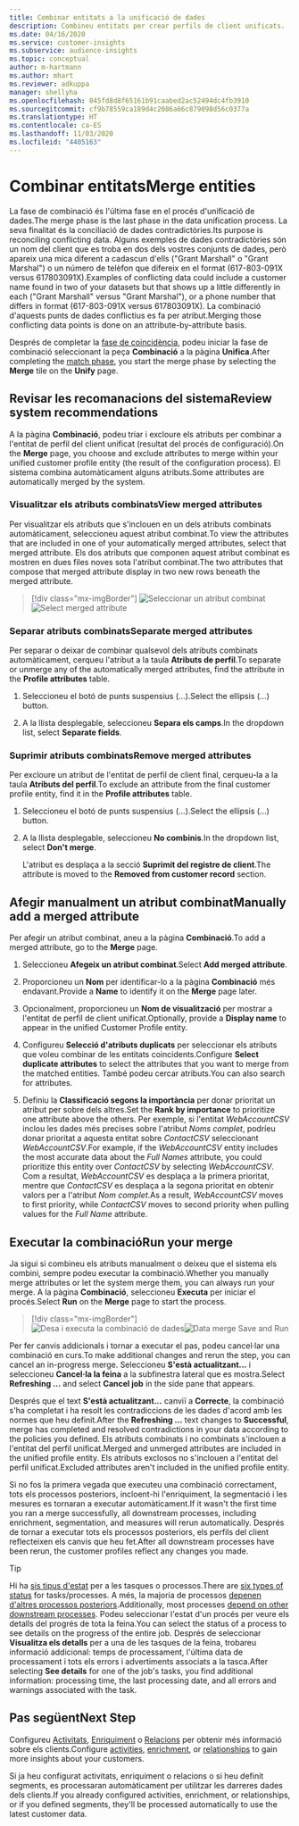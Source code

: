 ```yaml
---
title: Combinar entitats a la unificació de dades
description: Combineu entitats per crear perfils de client unificats.
ms.date: 04/16/2020
ms.service: customer-insights
ms.subservice: audience-insights
ms.topic: conceptual
author: m-hartmann
ms.author: mhart
ms.reviewer: adkuppa
manager: shellyha
ms.openlocfilehash: 045fd8d8f65161b91caabed2ac52494dc4fb3910
ms.sourcegitcommit: cf9b78559ca189d4c2086a66c879098d56c0377a
ms.translationtype: HT
ms.contentlocale: ca-ES
ms.lasthandoff: 11/03/2020
ms.locfileid: "4405163"
---
```

# <a name="merge-entities"></a><span data-ttu-id="71f34-103">Combinar entitats</span><span class="sxs-lookup"><span data-stu-id="71f34-103">Merge entities</span></span>

<span data-ttu-id="71f34-104">La fase de combinació és l'última fase en el procés d'unificació de dades.</span><span class="sxs-lookup"><span data-stu-id="71f34-104">The merge phase is the last phase in the data unification process.</span></span> <span data-ttu-id="71f34-105">La seva finalitat és la conciliació de dades contradictòries.</span><span class="sxs-lookup"><span data-stu-id="71f34-105">Its purpose is reconciling conflicting data.</span></span> <span data-ttu-id="71f34-106">Alguns exemples de dades contradictòries són un nom del client que es troba en dos dels vostres conjunts de dades, però apareix una mica diferent a cadascun d'ells ("Grant Marshall" o "Grant Marshal") o un número de telèfon que difereix en el format (617-803-091X versus 617803091X).</span><span class="sxs-lookup"><span data-stu-id="71f34-106">Examples of conflicting data could include a customer name found in two of your datasets but that shows up a little differently in each ("Grant Marshall" versus "Grant Marshal"), or a phone number that differs in format (617-803-091X versus 617803091X).</span></span> <span data-ttu-id="71f34-107">La combinació d'aquests punts de dades conflictius es fa per atribut.</span><span class="sxs-lookup"><span data-stu-id="71f34-107">Merging those conflicting data points is done on an attribute-by-attribute basis.</span></span>

<span data-ttu-id="71f34-108">Després de completar la [fase de coincidència](match-entities.md), podeu iniciar la fase de combinació seleccionant la peça **Combinació** a la pàgina **Unifica**.</span><span class="sxs-lookup"><span data-stu-id="71f34-108">After completing the [match phase](match-entities.md), you start the merge phase by selecting the **Merge** tile on the **Unify** page.</span></span>

## <a name="review-system-recommendations"></a><span data-ttu-id="71f34-109">Revisar les recomanacions del sistema</span><span class="sxs-lookup"><span data-stu-id="71f34-109">Review system recommendations</span></span>

<span data-ttu-id="71f34-110">A la pàgina **Combinació**, podeu triar i excloure els atributs per combinar a l'entitat de perfil del client unificat (resultat del procés de configuració).</span><span class="sxs-lookup"><span data-stu-id="71f34-110">On the **Merge** page, you choose and exclude attributes to merge within your unified customer profile entity (the result of the configuration process).</span></span> <span data-ttu-id="71f34-111">El sistema combina automàticament alguns atributs.</span><span class="sxs-lookup"><span data-stu-id="71f34-111">Some attributes are automatically merged by the system.</span></span>

### <a name="view-merged-attributes"></a><span data-ttu-id="71f34-112">Visualitzar els atributs combinats</span><span class="sxs-lookup"><span data-stu-id="71f34-112">View merged attributes</span></span>

<span data-ttu-id="71f34-113">Per visualitzar els atributs que s'inclouen en un dels atributs combinats automàticament, seleccioneu aquest atribut combinat.</span><span class="sxs-lookup"><span data-stu-id="71f34-113">To view the attributes that are included in one of your automatically merged attributes, select that merged attribute.</span></span> <span data-ttu-id="71f34-114">Els dos atributs que componen aquest atribut combinat es mostren en dues files noves sota l'atribut combinat.</span><span class="sxs-lookup"><span data-stu-id="71f34-114">The two attributes that compose that merged attribute display in two new rows beneath the merged attribute.</span></span>

> [!div class="mx-imgBorder"]
> <span data-ttu-id="71f34-115">![Seleccionar un atribut combinat](media/configure-data-merge-profile-attributes.png "Seleccionar un atribut combinat")</span><span class="sxs-lookup"><span data-stu-id="71f34-115">![Select merged attribute](media/configure-data-merge-profile-attributes.png "Select merged attribute")</span></span>

### <a name="separate-merged-attributes"></a><span data-ttu-id="71f34-116">Separar atributs combinats</span><span class="sxs-lookup"><span data-stu-id="71f34-116">Separate merged attributes</span></span>

<span data-ttu-id="71f34-117">Per separar o deixar de combinar qualsevol dels atributs combinats automàticament, cerqueu l'atribut a la taula **Atributs de perfil**.</span><span class="sxs-lookup"><span data-stu-id="71f34-117">To separate or unmerge any of the automatically merged attributes, find the attribute in the **Profile attributes** table.</span></span>

1. <span data-ttu-id="71f34-118">Seleccioneu el botó de punts suspensius (...).</span><span class="sxs-lookup"><span data-stu-id="71f34-118">Select the ellipsis (...) button.</span></span>
  
2. <span data-ttu-id="71f34-119">A la llista desplegable, seleccioneu **Separa els camps**.</span><span class="sxs-lookup"><span data-stu-id="71f34-119">In the dropdown list, select **Separate fields**.</span></span>

### <a name="remove-merged-attributes"></a><span data-ttu-id="71f34-120">Suprimir atributs combinats</span><span class="sxs-lookup"><span data-stu-id="71f34-120">Remove merged attributes</span></span>

<span data-ttu-id="71f34-121">Per excloure un atribut de l'entitat de perfil de client final, cerqueu-la a la taula **Atributs del perfil**.</span><span class="sxs-lookup"><span data-stu-id="71f34-121">To exclude an attribute from the final customer profile entity, find it in the **Profile attributes** table.</span></span>

1. <span data-ttu-id="71f34-122">Seleccioneu el botó de punts suspensius (...).</span><span class="sxs-lookup"><span data-stu-id="71f34-122">Select the ellipsis (...) button.</span></span>
  
2. <span data-ttu-id="71f34-123">A la llista desplegable, seleccioneu **No combinis**.</span><span class="sxs-lookup"><span data-stu-id="71f34-123">In the dropdown list, select **Don't merge**.</span></span>

   <span data-ttu-id="71f34-124">L'atribut es desplaça a la secció **Suprimit del registre de client**.</span><span class="sxs-lookup"><span data-stu-id="71f34-124">The attribute is moved to the **Removed from customer record** section.</span></span>

## <a name="manually-add-a-merged-attribute"></a><span data-ttu-id="71f34-125">Afegir manualment un atribut combinat</span><span class="sxs-lookup"><span data-stu-id="71f34-125">Manually add a merged attribute</span></span>

<span data-ttu-id="71f34-126">Per afegir un atribut combinat, aneu a la pàgina **Combinació**.</span><span class="sxs-lookup"><span data-stu-id="71f34-126">To add a merged attribute, go to the **Merge** page.</span></span>

1. <span data-ttu-id="71f34-127">Seleccioneu **Afegeix un atribut combinat**.</span><span class="sxs-lookup"><span data-stu-id="71f34-127">Select **Add merged attribute**.</span></span>

2. <span data-ttu-id="71f34-128">Proporcioneu un **Nom** per identificar-lo a la pàgina **Combinació** més endavant.</span><span class="sxs-lookup"><span data-stu-id="71f34-128">Provide a **Name** to identify it on the **Merge** page later.</span></span>

3. <span data-ttu-id="71f34-129">Opcionalment, proporcioneu un **Nom de visualització** per mostrar a l'entitat de perfil de client unificat.</span><span class="sxs-lookup"><span data-stu-id="71f34-129">Optionally, provide a **Display name** to appear in the unified Customer Profile entity.</span></span>

4. <span data-ttu-id="71f34-130">Configureu **Selecció d'atributs duplicats** per seleccionar els atributs que voleu combinar de les entitats coincidents.</span><span class="sxs-lookup"><span data-stu-id="71f34-130">Configure **Select duplicate attributes** to select the attributes that you want to merge from the matched entities.</span></span> <span data-ttu-id="71f34-131">També podeu cercar atributs.</span><span class="sxs-lookup"><span data-stu-id="71f34-131">You can also search for attributes.</span></span>

5. <span data-ttu-id="71f34-132">Definiu la **Classificació segons la importància** per donar prioritat un atribut per sobre dels altres.</span><span class="sxs-lookup"><span data-stu-id="71f34-132">Set the **Rank by importance** to prioritize one attribute above the others.</span></span> <span data-ttu-id="71f34-133">Per exemple, si l'entitat *WebAccountCSV* inclou les dades més precises sobre l'atribut *Noms complet*, podríeu donar prioritat a aquesta entitat sobre *ContactCSV* seleccionant *WebAccountCSV*.</span><span class="sxs-lookup"><span data-stu-id="71f34-133">For example, if the *WebAccountCSV* entity includes the most accurate data about the *Full Names* attribute, you could prioritize this entity over *ContactCSV* by selecting *WebAccountCSV*.</span></span> <span data-ttu-id="71f34-134">Com a resultat, *WebAccountCSV* es desplaça a la primera prioritat, mentre que *ContactCSV* es desplaça a la segona prioritat en obtenir valors per a l'atribut *Nom complet*.</span><span class="sxs-lookup"><span data-stu-id="71f34-134">As a result, *WebAccountCSV* moves to first priority, while *ContactCSV* moves to second priority when pulling values for the *Full Name* attribute.</span></span>

## <a name="run-your-merge"></a><span data-ttu-id="71f34-135">Executar la combinació</span><span class="sxs-lookup"><span data-stu-id="71f34-135">Run your merge</span></span>

<span data-ttu-id="71f34-136">Ja sigui si combineu els atributs manualment o deixeu que el sistema els combini, sempre podeu executar la combinació.</span><span class="sxs-lookup"><span data-stu-id="71f34-136">Whether you manually merge attributes or let the system merge them, you can always run your merge.</span></span> <span data-ttu-id="71f34-137">A la pàgina **Combinació**, seleccioneu **Executa** per iniciar el procés.</span><span class="sxs-lookup"><span data-stu-id="71f34-137">Select **Run** on the **Merge** page to start the process.</span></span>

> [!div class="mx-imgBorder"]
> <span data-ttu-id="71f34-138">![Desa i executa la combinació de dades](media/configure-data-merge-save-run.png "Desa i executa la combinació de dades")</span><span class="sxs-lookup"><span data-stu-id="71f34-138">![Data merge Save and Run](media/configure-data-merge-save-run.png "Data merge Save and Run")</span></span>

<span data-ttu-id="71f34-139">Per fer canvis addicionals i tornar a executar el pas, podeu cancel·lar una combinació en curs.</span><span class="sxs-lookup"><span data-stu-id="71f34-139">To make additional changes and rerun the step, you can cancel an in-progress merge.</span></span> <span data-ttu-id="71f34-140">Seleccioneu **S'està actualitzant...** i seleccioneu **Cancel·la la feina** a la subfinestra lateral que es mostra.</span><span class="sxs-lookup"><span data-stu-id="71f34-140">Select **Refreshing ...** and select **Cancel job**  in the side pane that appears.</span></span>

<span data-ttu-id="71f34-141">Després que el text **S'està actualitzant...** canviï a **Correcte**, la combinació s'ha completat i ha resolt les contradiccions de les dades d'acord amb les normes que heu definit.</span><span class="sxs-lookup"><span data-stu-id="71f34-141">After the **Refreshing ...** text changes to **Successful**, merge has completed and resolved contradictions in your data according to the policies you defined.</span></span> <span data-ttu-id="71f34-142">Els atributs combinats i no combinats s'inclouen a l'entitat del perfil unificat.</span><span class="sxs-lookup"><span data-stu-id="71f34-142">Merged and unmerged attributes are included in the unified profile entity.</span></span> <span data-ttu-id="71f34-143">Els atributs exclosos no s'inclouen a l'entitat del perfil unificat.</span><span class="sxs-lookup"><span data-stu-id="71f34-143">Excluded attributes aren't included in the unified profile entity.</span></span>

<span data-ttu-id="71f34-144">Si no fos la primera vegada que executeu una combinació correctament, tots els processos posteriors, incloent-hi l'enriquiment, la segmentació i les mesures es tornaran a executar automàticament.</span><span class="sxs-lookup"><span data-stu-id="71f34-144">If it wasn't the first time you ran a merge successfully, all downstream processes, including enrichment, segmentation, and measures will rerun automatically.</span></span> <span data-ttu-id="71f34-145">Després de tornar a executar tots els processos posteriors, els perfils del client reflecteixen els canvis que heu fet.</span><span class="sxs-lookup"><span data-stu-id="71f34-145">After all downstream processes have been rerun, the customer profiles reflect any changes you made.</span></span>

> [!TIP]
> <span data-ttu-id="71f34-146">Hi ha [sis tipus d'estat](system.md#status-types) per a les tasques o processos.</span><span class="sxs-lookup"><span data-stu-id="71f34-146">There are [six types of status](system.md#status-types) for tasks/processes.</span></span> <span data-ttu-id="71f34-147">A més, la majoria de processos [depenen d'altres processos posteriors](system.md#refresh-policies).</span><span class="sxs-lookup"><span data-stu-id="71f34-147">Additionally, most processes [depend on other downstream processes](system.md#refresh-policies).</span></span> <span data-ttu-id="71f34-148">Podeu seleccionar l'estat d'un procés per veure els detalls del progrés de tota la feina.</span><span class="sxs-lookup"><span data-stu-id="71f34-148">You can select the status of a process to see details on the progress of the entire job.</span></span> <span data-ttu-id="71f34-149">Després de seleccionar **Visualitza els detalls** per a una de les tasques de la feina, trobareu informació addicional: temps de processament, l'última data de processament i tots els errors i advertiments associats a la tasca.</span><span class="sxs-lookup"><span data-stu-id="71f34-149">After selecting **See details** for one of the job's tasks, you find additional information: processing time, the last processing date, and all errors and warnings associated with the task.</span></span>

## <a name="next-step"></a><span data-ttu-id="71f34-150">Pas següent</span><span class="sxs-lookup"><span data-stu-id="71f34-150">Next Step</span></span>

<span data-ttu-id="71f34-151">Configureu [Activitats](activities.md), [Enriquiment](enrichment-microsoft-graph.md) o [Relacions](relationships.md) per obtenir més informació sobre els clients.</span><span class="sxs-lookup"><span data-stu-id="71f34-151">Configure [activities](activities.md), [enrichment](enrichment-microsoft-graph.md), or [relationships](relationships.md) to gain more insights about your customers.</span></span>

<span data-ttu-id="71f34-152">Si ja heu configurat activitats, enriquiment o relacions o si heu definit segments, es processaran automàticament per utilitzar les darreres dades dels clients.</span><span class="sxs-lookup"><span data-stu-id="71f34-152">If you already configured activities, enrichment, or relationships, or if you defined segments, they'll be processed automatically to use the latest customer data.</span></span>


